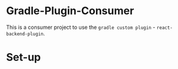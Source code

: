 # Gradle-Plugin-Consumer
This is a consumer project to use the `gradle custom plugin` - `react-backend-plugin`.



# Set-up


